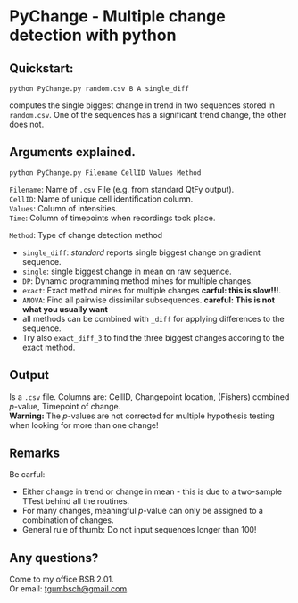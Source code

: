 # PyChange - Multiple change detection with python

## Quickstart:

```
python PyChange.py random.csv B A single_diff
```

computes the single biggest change in trend in two sequences stored in `random.csv`. One of the sequences has a significant trend change, the other does not.   

## Arguments explained. 

```
python PyChange.py Filename CellID Values Method
```

`Filename`: Name of `.csv` File (e.g. from standard QtFy output).   
`CellID`: Name of unique cell identification column.   
`Values`: Column of intensities.  
`Time`: Column of timepoints when recordings took place.  

`Method`: Type of change detection method
- `single_diff`: *standard* reports single biggest change on gradient sequence.  
- `single`: single biggest change in mean on raw sequence.  
- `DP`: Dynamic programming method mines for multiple changes.  
- `exact`: Exact method mines for multiple changes **carful: this is slow!!!**.   
- `ANOVA`: Find all pairwise dissimilar subsequences.  **careful: This is not what you usually want**
- all methods can be combined with `_diff` for applying differences to the sequence.  
- Try also `exact_diff_3` to find the three biggest changes accoring to the exact method.  


## Output

Is a `.csv` file. Columns are: CellID, Changepoint location, (Fishers) combined *p*-value, Timepoint of change.  
**Warning:** The *p*-values are not corrected for multiple hypothesis testing when looking for more than one change!  

## Remarks  

Be carful:  
- Either change in trend or change in mean - this is due to a two-sample TTest behind all the routines.  
- For many changes, meaningful *p*-value can only be assigned to a combination of changes.   
- General rule of thumb: Do not input sequences longer than 100!  

## Any questions?  

Come to my office BSB 2.01.   
Or email: tgumbsch@gmail.com. 
